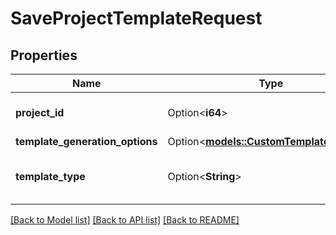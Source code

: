# SaveProjectTemplateRequest

## Properties

Name | Type | Description | Notes
------------ | ------------- | ------------- | -------------
**project_id** | Option<**i64**> | The ID of the target project | [optional]
**template_generation_options** | Option<[**models::CustomTemplateOptions**](CustomTemplateOptions.md)> |  | [optional]
**template_type** | Option<**String**> | The type of the template: LIVE | SNAPSHOT | [optional]

[[Back to Model list]](../README.md#documentation-for-models) [[Back to API list]](../README.md#documentation-for-api-endpoints) [[Back to README]](../README.md)


